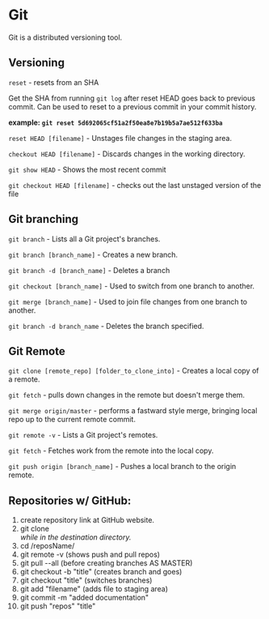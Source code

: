 # Git

Git is a distributed versioning tool.


## Versioning

`reset` - resets from an SHA
	
Get the SHA from running `git log` after reset HEAD goes back to previous commit. Can be used to reset to a previous commit in your commit history.

**example: `git reset 5d692065cf51a2f50ea8e7b19b5a7ae512f633ba`**
	
`reset HEAD [filename]` - Unstages file changes in the staging area.
	
`checkout HEAD [filename]` - Discards changes in the working directory.
	
`git show HEAD` - Shows the most recent commit
	
`git checkout HEAD [filename]` - checks out the last unstaged version of the file


## Git branching

`git branch` - Lists all a Git project's branches.

`git branch [branch_name]` - Creates a new branch.

`git branch -d [branch_name]` - Deletes a branch

`git checkout [branch_name]` - Used to switch from one branch to another.

`git merge [branch_name]` - Used to join file changes from one branch to another.

`git branch -d branch_name` - Deletes the branch specified.
	

## Git Remote

`git clone [remote_repo] [folder_to_clone_into]` - Creates a local copy of a remote.

`git fetch` - pulls down changes in the remote but doesn't merge them.
	
`git merge origin/master` - performs a fastward style merge, bringing local repo up to the current remote commit.
	
`git remote -v` - Lists a Git project's remotes.

`git fetch`  - Fetches work from the remote into the local copy.

`git push origin [branch_name]` - Pushes a local branch to the origin remote.


## Repositories w/ GitHub:

1. create repository link at GitHub website.
2. git clone <address> while in the destination directory.
3. cd /reposName/
4. git remote -v (shows push and pull repos)
5. git pull --all (before creating branches AS MASTER)
6. git checkout -b "title" (creates branch and goes)
7. git checkout "title" (switches branches)
8. git add "filename" (adds file to staging area)
9. git commit -m "added documentation"
10. git push "repos" "title"


